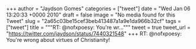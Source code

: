 
+++
author = "Jaydson Gomes"
categories = ["tweet"]
date = "Wed Jan 06 13:20:33 +0000 2010"
draft = false
image = "No media found for this Tweet"
slug = "2a65c03be15cef3beb413487a1a9e1da966b32cf"
tags = ["tweet"]
title = """RT: @nofxpoesy: You're wr..."""
tweet = true
tweet_url = "https://twitter.com/jaydson/status/7440321548"
+++
RT: @nofxpoesy: You're wrong about virtues of Christianity!
